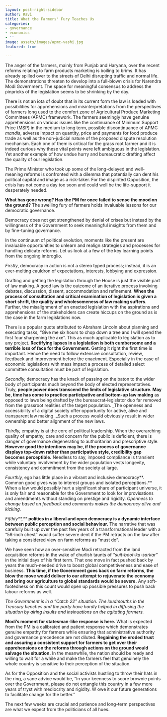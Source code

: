 ```yaml
---
layout: post-right-sidebar
author: Ravi
title: What the Farmers' Fury Teaches Us
categories:
- governance
- economics
- ''
image: assets/images/apmc-vashi.jpg
featured: true

---
```


The anger of the farmers, mainly from Punjab and Haryana, over the recent reforms relating to farm products marketing is boiling to brims. It has already spilled over to the streets of Delhi disrupting traffic and normal life. The demonstrations threaten to develop into a full-blown crisis for Narendra Modi Government. The space for meaningful consensus to address the pinpricks of the legislation seems to be shrinking by the day.

There is not an iota of doubt that in its current form the law is loaded with possibilities for apprehensions and misinterpretations from the perspectives of farmers long used to the comfort zone of Agricultural Produce Marketing Committees (APMC) framework. The farmers seemingly have genuine apprehensions on various issues like the continuance of Minimum Support Price (MSP) in the medium to long term, possible discontinuance of APMC _mandis_, adverse impact on quantity, price and payments for food produce trade as well as the non-judicial nature of the proposed dispute resolution mechanism. Each one of them is critical for the grass root farmer and it is indeed curious why these vital points were left ambiguous in the legislation. Yet another example of how undue hurry and bureaucratic drafting affect the quality of our legislation.

The Prime Minister who took up some of the long-delayed and well-meaning reforms is confronted with a dilemma that potentially can dent his political capital and image as a risk-taker. For the dispirited Opposition, the crisis has not come a day too soon and could well be the life-support it desperately needed.

**What has gone wrong? Has the PM for once failed to sense the mood on the ground?** The swelling fury of farmers holds invaluable lessons for our democratic governance.

Democracy does not get strengthened by denial of crises but instead by the willingness of the Government to seek meaningful insights from them and by fine-tuning governance.

In the continuum of political evolution, moments like the present are invaluable opportunities to unlearn and realign strategies and processes for handling delicate reforms. Let us look at a few of the key learning points from the ongoing imbroglio.

_Firstly_, democracy in action is not a stereo typed process; instead, it is an ever-melting cauldron of expectations, interests, lobbying and expression.

Drafting and getting the legislation through the House is just the visible part of law making. A good law is the outcome of an iterative process involving debates, discussion, dissent, accommodation and refinement. **When the process of consultation and critical examination of legislation is given a short shrift, the quality and wholesomeness of law making suffers.** Further, the misalignment of an enacted legislation with the aspirations and apprehensions of the stakeholders can create hiccups on the ground as is the case in the farm legislations now.

There is a popular quote attributed to Abraham Lincoln about planning and executing tasks, “Give me six hours to chop down a tree and I will spend the first four sharpening the axe”. This as much applicable to legislation as to any project. **Rectifying lapses in a legislation is both cumbersome and a terrible loss of face for the Government.** Getting it right the first time is important. Hence the need to follow extensive consultation, review, feedback and improvement before the enactment. Especially in the case of economic legislations with mass impact a process of detailed select committee consultation must be part of legislation.

_Secondly,_ democracy has the knack of passing on the baton to the wider body of participants much beyond the body of elected representatives. Truly, **people power does transcend the limits of legislative structure. May be, time has come to practice participative and bottom-up law making** as opposed to laws being drafted by the bureaucrat-legislator duo far removed from the grassroot realities of the target population. _The openness and accessibility of a digital society offer opportunity for active, alive and transparent law making. _Such a process would obviously result in wider ownership and better alignment of the new laws.

_Thirdly,_ empathy is at the core of political leadership. When the overarching quality of empathy, care and concern for the public is deficient, there is danger of governance degenerating to authoritarian and prescriptive style. **However good the intentions may be, if the process of governance displays top-down rather than participative style, credibility gap becomes perceptible.** Needless to say, imposed compliance is transient while voluntary involvement by the wider population vests longevity, consistency and commitment from the society at large.

_Fourthly,_ ego has little place in a vibrant and inclusive democracy**. Common good gives way to interest groups and isolated perceptions.** When a law would possibly hurt a significant share of participant universe, it is only fair and reasonable for the Government to look for improvisations and amendments without standing on prestige and rigidity. _Openness to change based on feedback and comments makes the democracy alive and kicking._

_Fifthly**,**_ **politics in a liberal and open democracy is a dynamic interface between public perception and social behaviour.** The narrative that was carefully built up over the past few years of a transformational leader with a “56-inch chest” would suffer severe dent if the PM retracts on the law after taking a considered view on farm reforms as “must do”.

We have seen how an over-sensitive Modi retracted from the land acquisition reforms in the wake of churlish taunts of _“suit-boot-ka-sarkar”_ in the initial days of his first term. That one move in fact pushed back by years the much-needed drive to boost global competitiveness and ease of business. **This time, if the Government goes back on farm reforms, the blow the move would deliver to our attempt to rejuvenate the economy and bring our agriculture to global standards would be severe.** Any soft-footedness on this count would open up possible pressures to push back labour reforms as well.

_The Government is in a “Catch 22” situation. The loudmouths in the Treasury benches and the party have hardly helped in diffusing the situation by airing insults and insinuations on the agitating farmers._

**Modi’s moment for statesman-like response is here.** What is expected from the PM is a calibrated and patient response which demonstrates genuine empathy for farmers while ensuring that administrative authority and governance precedence are not diluted. **Regaining the eroded trust and assuring a consistent support for farmers to get over their apprehensions on the reforms through actions on the ground would salvage the situation.** In the meanwhile, the nation should be ready and willing to wait for a while and make the farmers feel that genuinely the whole country is sensitive to their perception of the situation.

As for the Opposition and the social activists hustling to throw their hats in the ring, a sane advice would be, “In your keenness to score brownie points over the Government, please do not entangle this country in a few more years of tryst with mediocrity and rigidity. W owe it our future generations to facilitate change for the better.”

The next few weeks are crucial and patience and long-term perspectives are what we expect from the politicians of all hues.